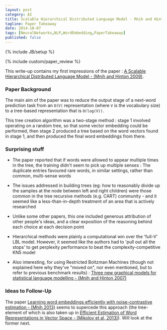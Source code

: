 ```yaml
---
layout: post
category: AI
title: Scalable Hierarchical Distributed Language Model - Mnih and Hinton 2009
tagline: Paper Takeaway
date: 2014-10-07
tags: [NeuralNetworks,NLP,WordEmbedding,PaperTakeaway]
published: false
---
```

{% include JB/setup %}

{% include custom/paper_review %}

This write-up contains my first impressions of the paper :
[A Scalable Hierarchical Distributed Language Model - (Mnih and Hinton 2009)](https://www.cs.toronto.edu/~amnih/papers/hlbl_final.pdf).

### Paper Background

The main aim of the paper was to reduce the output stage of a next-word prediction task from an ```O(V)``` representation (where ```V``` is the vocabulary size) to a tree-based representation that is ```O(log(V))```.

This tree creation algorithm was a two-stage method : stage 1 involved operating on a random tree, so that some vector embedding could be performed, then stage 2 produced a tree based on the word vectors found in stage 1, and then produced the final word embeddings from there.  

### Surprising stuff

  * The paper reported that if words were allowed to appear multiple times in the tree, the training didn't seem to pick up multiple senses : The duplicate entries favoured rare words, in similar settings, rather than common, multi-sense words
  
  * The issues addressed in building trees (eg: how to reasonably divide up the samples at the node between left and right children) were those common in the tree recursive methods (e.g. CART) community - and it seemed like a less-than-in-depth treatment of an area that is actively researched
  
  * Unlike some other papers, this one included generous attribution of other people's ideas, and a clear exposition of the reasoning behind each choice at each decision point
  
  * Hierarchical methods were plainly a computational win over the 'full-V' LBL model.  However, it seemed like the authors had to 'pull out all the stops' to get perplexity performance to beat the complexity-competitive KN5 model
  
  * Also interesting, for using Restricted Boltzman Machines (though not explained here why they've "moved on", nor even mentioned, but to refer to previous benchmark results) : [Three new graphical models for statistical language modelling - (Mnih and Hinton 2007)](https://www.cs.toronto.edu/~amnih/papers/threenew.pdf)
  

### Ideas to Follow-Up

The paper [Learning word embeddings efficiently with noise-contrastive estimation - (Mhih 2013)](https://www.cs.toronto.edu/~amnih/papers/wordreps.pdf) seems to supercede this approach (the tree-element of which is also taken up in [Efficient Estimation of Word Representations in Vector Space - (Mikolov et al, 2013)](http://arxiv.org/abs/1301.3781)).  Will look at the former next.

